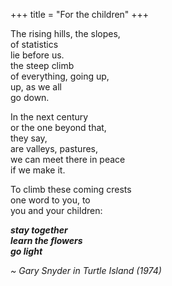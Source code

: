 +++
title = "For the children" 
+++

The rising hills, the slopes, 			<br />
of statistics 			<br />
lie before us.			<br />
the steep climb 			<br />
of everything, going up, 			<br />
up, as we all 			<br />
go down.

In the next century 			<br />
or the one beyond that, 			<br />
they say, 			<br />
are valleys, pastures, 			<br />
we can meet there in peace 			<br />
if we make it. 

To climb these coming crests 			<br />
one word to you, to 			<br />
you and your children:

___stay together 			<br />
learn the flowers 			<br />
go light___


_~ Gary Snyder in Turtle Island (1974)_
